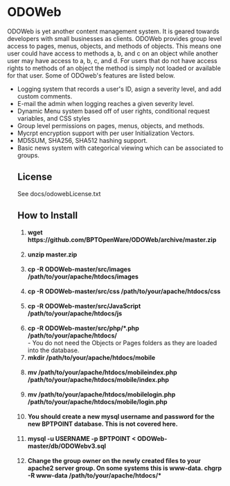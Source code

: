 # ODOWeb
<P>ODOWeb is yet another content management system. It is geared towards developers with small businesses as clients. ODOWeb provides group level access to pages, menus, objects, and methods of objects. This means one user could have access to methods a, b, and c on an object while another user may have access to a, b, c, and d. For users that do not have access rights to methods of an object the method is simply not loaded or available for that user. Some of ODOweb's features are listed below. </P>
<UL>
<LI>Logging system that records a user's ID, asign a severity level, and add custom comments.</LI>
<LI>E-mail the admin when logging reaches a given severity level.</LI>
<LI>Dynamic Menu system based off of user rights, conditional request variables, and CSS styles</LI>
<LI>Group level permissions on pages, menus, objects, and methods.</LI>
<LI>Mycrpt encryption support with per user Initialization Vectors.</LI>
<LI>MD5SUM, SHA256, SHA512 hashing support.</LI>
<LI>Basic news system with categorical viewing which can be associated to groups.</LI>

## License
<P>See docs/odowebLicense.txt</P>

## How to Install
<ol>
<li><B>wget https://github.com/BPTOpenWare/ODOWeb/archive/master.zip</B></li>
<BR>
<li><B>unzip master.zip</B></li>
<BR>
<li><B>cp -R ODOWeb-master/src/images /path/to/your/apache/htdocs/images</B></li>
<BR>
<li><B>cp -R ODOWeb-master/src/css /path/to/your/apache/htdocs/css</B></li>
<BR>
<li><B>cp -R ODOWeb-master/src/JavaScript /path/to/your/apache/htdocs/js</B></li>
<BR>
<li><B>cp -R ODOWeb-master/src/php/*.php /path/to/your/apache/htdocs/</B></li> - You do not need the Objects or Pages folders as they are loaded into the database.
<BR>
<li><B>mkdir /path/to/your/apache/htdocs/mobile</B></li>
<BR>
<li><B>mv /path/to/your/apache/htdocs/mobileindex.php /path/to/your/apache/htdocs/mobile/index.php</B></li>
<BR>
<li><B>mv /path/to/your/apache/htdocs/mobilelogin.php /path/to/your/apache/htdocs/mobile/login.php</B></li>
<BR>
<li><B>You should create a new mysql username and password for the new BPTPOINT database. This is not covered here.</B></li>
<BR>
<li><B>mysql -u USERNAME -p BPTPOINT < ODOWeb-master/db/ODOWebv3.sql</B></li>
<BR>
<li><B>Change the group owner on the newly created files to your apache2 server group. On some systems this is www-data. chgrp -R www-data /path/to/your/apache/htdocs/*</B></li>
</ol>